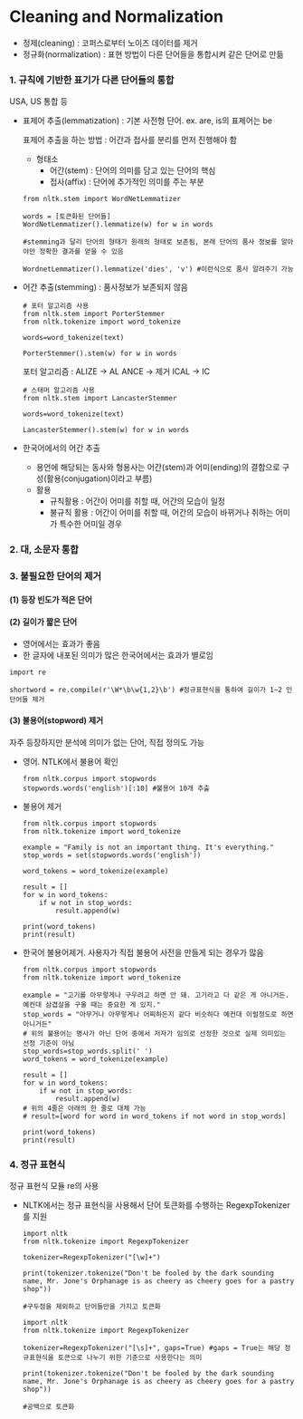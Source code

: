 # Cleaning and Normalization

* 정제(cleaning) : 코퍼스로부터 노이즈 데이터를 제거
* 정규화(normalization) : 표현 방법이 다른 단어들을 통합시켜 같은 단어로 만듦



### 1. 규칙에 기반한 표기가 다른 단어들의 통합

USA, US 통합 등

* 표제어 추출(lemmatization) : 기본 사전형 단어. ex. are, is의 표제어는 be

  표제어 추출을 하는 방법 : 어간과 접사를 분리를 먼저 진행해야 함

  * 형태소
    * 어간(stem) : 단어의 의미를 담고 있는 단어의 핵심
    * 접사(affix) : 단어에 추가적인 의미를 주는 부분

  ```shell
  from nltk.stem import WordNetLemmatizer
  
  words = [토큰화된 단어들]
  WordNetLemmatizer().lemmatize(w) for w in words
  
  #stemming과 달리 단어의 형태가 원래의 형태로 보존됨, 본래 단어의 품사 정보를 알아야만 정확한 결과를 얻을 수 있음
  
  WordnetLemmatizer().lemmatize('dies', 'v') #이런식으로 품사 알려주기 가능
  ```

* 어간 추출(stemming) :  품사정보가 보존되지 않음

  ```shell
  # 포터 알고리즘 사용
  from nltk.stem import PorterStemmer
  from nltk.tokenize import word_tokenize
  
  words=word_tokenize(text)
  
  PorterStemmer().stem(w) for w in words
  ```

  포터 알고리즘 :  ALIZE → AL
  							ANCE → 제거
  							ICAL → IC

  ```
  # 스태머 알고리즘 사용
  from nltk.stem import LancasterStemmer
  
  words=word_tokenize(text)
  
  LancasterStemmer().stem(w) for w in words
  ```

* 한국어에서의 어간 추출
  * 용언에 해당되는 동사와 형용사는 어간(stem)과 어미(ending)의 결합으로 구성(활용(conjugation)이라고 부름)
  * 활용
    * 규칙활용 : 어간이 어미를 취할 때, 어간의 모습이 일정
    * 불규칙 활용 : 어간이 어미를 취할 때, 어간의 모습이 바뀌거나 취하는 어미가 특수한 어미일 경우



### 2. 대, 소문자 통합



### 3. 불필요한 단어의 제거

#### (1) 등장 빈도가 적은 단어

#### (2) 길이가 짧은 단어

* 영어에서는 효과가 좋음
* 한 글자에 내포된 의미가 많은 한국어에서는 효과가 별로임

```
import re

shortword = re.compile(r'\W*\b\w{1,2}\b') #정규표현식을 통하여 길이가 1~2 인 단어들 제거
```

#### (3) 불용어(stopword) 제거

자주 등장하지만 분석에 의미가 없는 단어, 직접 정의도 가능

* 영어. NTLK에서 불용어 확인

  ```shell
  from nltk.corpus import stopwords
  stopwords.words('english')[:10] #불용어 10개 추출
  ```

* 불용어 제거

  ```shell
  from nltk.corpus import stopwords 
  from nltk.tokenize import word_tokenize 
  
  example = "Family is not an important thing. It's everything."
  stop_words = set(stopwords.words('english')) 
  
  word_tokens = word_tokenize(example)
  
  result = []
  for w in word_tokens: 
      if w not in stop_words: 
          result.append(w) 
  
  print(word_tokens) 
  print(result) 
  ```

* 한국어 불용어제거. 사용자가 직접 불용어 사전을 만들게 되는 경우가 많음

  ```shell
  from nltk.corpus import stopwords 
  from nltk.tokenize import word_tokenize 
  
  example = "고기를 아무렇게나 구우려고 하면 안 돼. 고기라고 다 같은 게 아니거든. 예컨대 삼겹살을 구울 때는 중요한 게 있지."
  stop_words = "아무거나 아무렇게나 어찌하든지 같다 비슷하다 예컨대 이럴정도로 하면 아니거든"
  # 위의 불용어는 명사가 아닌 단어 중에서 저자가 임의로 선정한 것으로 실제 의미있는 선정 기준이 아님
  stop_words=stop_words.split(' ')
  word_tokens = word_tokenize(example)
  
  result = [] 
  for w in word_tokens: 
      if w not in stop_words: 
          result.append(w) 
  # 위의 4줄은 아래의 한 줄로 대체 가능
  # result=[word for word in word_tokens if not word in stop_words]
  
  print(word_tokens) 
  print(result)
  ```

  

### 4. 정규 표현식

정규 표현식 모듈 re의 사용



* NLTK에서는 정규 표현식을 사용해서 단어 토큰화를 수행하는 RegexpTokenizer를 지원

  ```shell
  import nltk
  from nltk.tokenize import RegexpTokenizer
  
  tokenizer=RegexpTokenizer("[\w]+")
  
  print(tokenizer.tokenize("Don't be fooled by the dark sounding name, Mr. Jone's Orphanage is as cheery as cheery goes for a pastry shop"))
  
  #구두점을 제외하고 단어들만을 가지고 토큰화
  ```

  ```shell
  import nltk
  from nltk.tokenize import RegexpTokenizer
  
  tokenizer=RegexpTokenizer("[\s]+", gaps=True) #gaps = True는 해당 정규표현식을 토큰으로 나누기 위한 기준으로 사용한다는 의미
  
  print(tokenizer.tokenize("Don't be fooled by the dark sounding name, Mr. Jone's Orphanage is as cheery as cheery goes for a pastry shop"))
  
  #공백으로 토큰화
  ```

  


